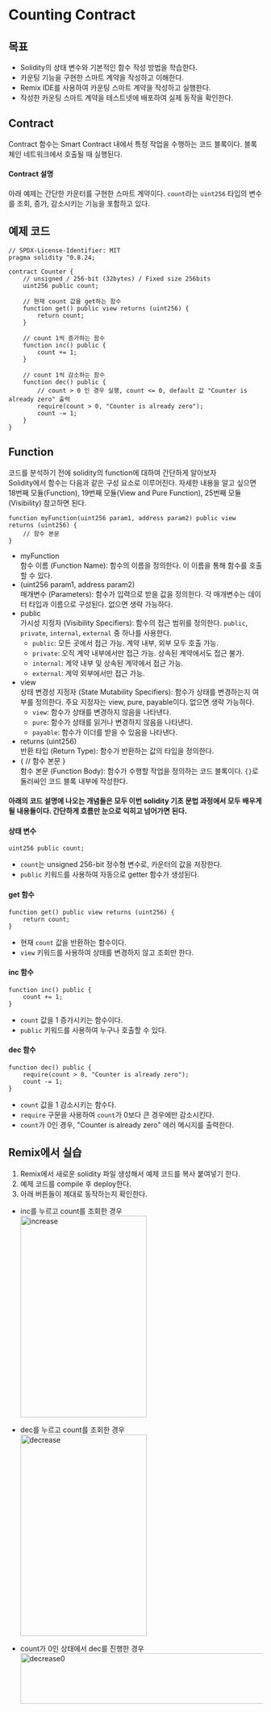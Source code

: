 # Counting Contract

## 목표
- Solidity의 상태 변수와 기본적인 함수 작성 방법을 학습한다.
- 카운팅 기능을 구현한 스마트 계약을 작성하고 이해한다.
- Remix IDE를 사용하여 카운팅 스마트 계약을 작성하고 실행한다.
- 작성한 카운팅 스마트 계약을 테스트넷에 배포하여 실제 동작을 확인한다.

## Contract
Contract 함수는 Smart Contract 내에서 특정 작업을 수행하는 코드 블록이다. 블록체인 네트워크에서 호출될 때 실행된다.

#### Contract 설명
아래 예제는 간단한 카운터를 구현한 스마트 계약이다. `count`라는 `uint256` 타입의 변수를 조회, 증가, 감소시키는 기능을 포함하고 있다.

## 예제 코드
```solidity
// SPDX-License-Identifier: MIT
pragma solidity ^0.8.24;

contract Counter {
    // unsigned / 256-bit (32bytes) / Fixed size 256bits
    uint256 public count;

    // 현재 count 값을 get하는 함수 
    function get() public view returns (uint256) {
        return count;
    }

    // count 1씩 증가하는 함수 
    function inc() public {
        count += 1;
    }

    // count 1씩 감소하는 함수
    function dec() public {
        // count > 0 인 경우 실행, count <= 0, default 값 "Counter is already zero" 출력
        require(count > 0, "Counter is already zero");
        count -= 1;
    }
} 
```

## Function
코드를 분석하기 전에 solidity의 function에 대하여 간단하게 알아보자    
Solidity에서 함수는 다음과 같은 구성 요소로 이루어진다. 자세한 내용을 알고 싶으면 18번째 모듈(Function), 19번째 모듈(View and Pure Function), 25번째 모듈(Visibility) 참고하면 된다.
```solidity
function myFunction(uint256 param1, address param2) public view returns (uint256) {
    // 함수 본문
}
```
- myFunction <br>
  함수 이름 (Function Name): 함수의 이름을 정의한다. 이 이름을 통해 함수를 호출할 수 있다.
- (uint256 param1, address param2) <br>
  매개변수 (Parameters): 함수가 입력으로 받을 값을 정의한다. 각 매개변수는 데이터 타입과 이름으로 구성된다. 없으면 생략 가능하다.
- public <br>
  가시성 지정자 (Visibility Specifiers): 함수의 접근 범위를 정의한다. `public`, `private`, `internal`, `external` 중 하나를 사용한다.
  - `public`: 모든 곳에서 접근 가능. 계약 내부, 외부 모두 호출 가능.
  - `private`: 오직 계약 내부에서만 접근 가능. 상속된 계약에서도 접근 불가.
  - `internal`: 계약 내부 및 상속된 계약에서 접근 가능.
  - `external`: 계약 외부에서만 접근 가능.
- view <br>
  상태 변경성 지정자 (State Mutability Specifiers): 함수가 상태를 변경하는지 여부를 정의한다. 주요 지정자는 view, pure, payable이다. 없으면 생략 가능하다.
  - `view`: 함수가 상태를 변경하지 않음을 나타낸다.
  - `pure`: 함수가 상태를 읽거나 변경하지 않음을 나타낸다.
  - `payable`: 함수가 이더를 받을 수 있음을 나타낸다.
- returns (uint256) <br>
  반환 타입 (Return Type): 함수가 반환하는 값의 타입을 정의한다.
- { // 함수 본문 } <br>
  함수 본문 (Function Body): 함수가 수행할 작업을 정의하는 코드 블록이다. `{}`로 둘러싸인 코드 블록 내부에 작성한다.



#### 아래의 코드 설명에 나오는 개념들은 모두 이번 solidity 기초 문법 과정에서 모두 배우게 될 내용들이다. 간단하게 흐름만 눈으로 익히고 넘어가면 된다.

#### 상태 변수
```solidity
uint256 public count;
```
- `count`는 unsigned 256-bit 정수형 변수로, 카운터의 값을 저장한다. 
- `public` 키워드를 사용하여 자동으로 getter 함수가 생성된다.
#### get 함수
```solidity
function get() public view returns (uint256) {
    return count;
}
```
- 현재 `count` 값을 반환하는 함수이다.
- `view` 키워드를 사용하여 상태를 변경하지 않고 조회만 한다.

#### inc 함수
```solidity
function inc() public {
    count += 1;
}
```
- `count` 값을 1 증가시키는 함수이다.
- `public` 키워드를 사용하여 누구나 호출할 수 있다.

#### dec 함수
```solidity
function dec() public {
    require(count > 0, "Counter is already zero");
    count -= 1;
}
```
- `count` 값을 1 감소시키는 함수다.
- `require` 구문을 사용하여 `count`가 0보다 큰 경우에만 감소시킨다.
- `count`가 0인 경우, "Counter is already zero" 에러 메시지를 출력한다.


## Remix에서 실습 
1. Remix에서 새로운 solidity 파일 생성해서 예제 코드를 복사 붙여넣기 한다.
2. 예제 코드를 compile 후 deploy한다.
3. 아래 버튼들이 제대로 동작하는지 확인한다.

- inc를 누르고 count를 조회한 경우 <br>
<img src= "https://github.com/Joon2000/Solidity-modules/blob/2df6a8bb21bf2699e53bd30dfda121710522eb74/images/countercontract/increase.png" width="250px" height="400px" 
  title="increase" alt="increase"><br/>
- dec를 누르고 count를 조회한 경우 <br>
<img src= "https://github.com/Joon2000/Solidity-modules/blob/2df6a8bb21bf2699e53bd30dfda121710522eb74/images/countercontract/decrease.png" width="250px" height="400px" 
  title="decrease" alt="decrease"><br/>

- count가 0인 상태에서 dec를 진행한 경우<br>
<img src= "https://github.com/Joon2000/Solidity-modules/blob/2df6a8bb21bf2699e53bd30dfda121710522eb74/images/countercontract/deccount0.png" width="1000px" height="100px" 
  title="decrease0" alt="decrease0"><br/>
